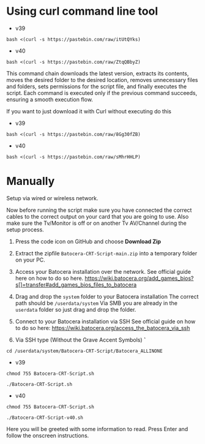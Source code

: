 # Using curl command line tool

 - v39

`bash <(curl -s https://pastebin.com/raw/itUtQYks)`

 - v40

`bash <(curl -s https://pastebin.com/raw/ZtqQBbyZ)`

This command chain downloads the latest version, extracts its contents, moves the desired folder to the desired location, removes unnecessary files and folders, sets permissions for the script file, and finally executes the script. Each command is executed only if the previous command succeeds, ensuring a smooth execution flow.

If you want to just download it with Curl without executing do this

 - v39

`bash <(curl -s https://pastebin.com/raw/8Gg30fZB)`

 - v40

`bash <(curl -s https://pastebin.com/raw/sMhrHHLP)`

# Manually

Setup via wired or wireless network.

Now before running the script make sure you have connected the correct cables to the correct output on your card that you are going to use.
Also make sure the Tv/Monitor is off or on another Tv AV/Channel during the setup process. 

1) Press the code icon on GitHub and choose **Download Zip**
    
2) Extract the zipfile `Batocera-CRT-Script-main.zip` into a temporary folder on your PC.

3) Access your Batocera installation over the network. 
     See official guide here on how to do so here.
     https://wiki.batocera.org/add_games_bios?s[]=transfer#add_games_bios_files_to_batocera 

4) Drag and drop the `system` folder to your Batocera installation
     The correct path should be
      `/userdata/system`
      Via SMB you are already in the `userdata` folder so just drag and drop the folder.
 
5) Connect to your Batocera installation via SSH 
    See official guide on how to do so here: 
     https://wiki.batocera.org/access_the_batocera_via_ssh
    
6) Via SSH type (Without the Grave Accent Symbols) **`**

`cd /userdata/system/Batocera-CRT-Script/Batocera_ALLINONE`

 - v39

`chmod 755 Batocera-CRT-Script.sh`

`./Batocera-CRT-Script.sh`

 - v40

`chmod 755 Batocera-CRT-Script.sh`

`./Batocera-CRT-Script-v40.sh`

Here you will be greeted with some information to read. 
Press Enter and follow the onscreen instructions. 


